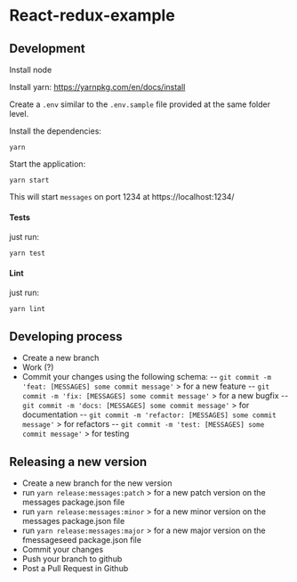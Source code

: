 # React-redux-example

## Development

Install node

Install yarn: https://yarnpkg.com/en/docs/install

Create a `.env` similar to the `.env.sample` file provided at the same folder level.

Install the dependencies:

    yarn

Start the application:

    yarn start

This will start `messages` on port 1234 at https://localhost:1234/

#### Tests

just run:

    yarn test

#### Lint

just run:

    yarn lint


## Developing process
- Create a new branch
- Work (?)
- Commit your changes using the following schema:
-- `git commit -m 'feat: [MESSAGES] some commit message'` > for a new feature
-- `git commit -m 'fix: [MESSAGES] some commit message'` > for a new bugfix
-- `git commit -m 'docs: [MESSAGES] some commit message'` > for documentation
-- `git commit -m 'refactor: [MESSAGES] some commit message'` > for refactors
-- `git commit -m 'test: [MESSAGES] some commit message'` > for testing


## Releasing a new version
- Create a new branch for the new version
- run `yarn release:messages:patch` > for a new patch version on the messages package.json file
- run `yarn release:messages:minor` > for a new minor version on the messages package.json file
- run `yarn release:messages:major` > for a new major version on the fmessageseed package.json file
- Commit your changes
- Push your branch to github
- Post a Pull Request in Github
